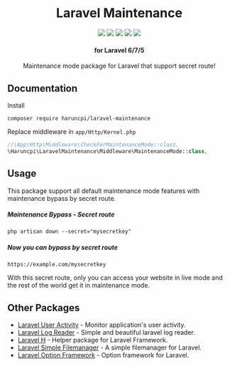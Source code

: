 <h1 align="center">Laravel Maintenance</h1>
<p align="center">
    <a href="https://packagist.org/packages/haruncpi/laravel-maintenance"><img src="https://badgen.net/packagist/v/haruncpi/laravel-maintenance" /></a>
    <a href="https://creativecommons.org/licenses/by/4.0/"><img src="https://badgen.net/badge/licence/CC BY 4.0/23BCCB" /></a>
     <a href=""><img src="https://badgen.net/packagist/dt/haruncpi/laravel-maintenance"/></a>
    <a href="https://twitter.com/laravelarticle"><img src="https://badgen.net/badge/twitter/@laravelarticle/1DA1F2?icon&label" /></a>
    <a href="https://facebook.com/laravelarticle"><img src="https://badgen.net/badge/facebook/laravelarticle/3b5998"/></a>
</p>
<h4 align="center">for Laravel 6/7/5</h4>
<p align="center">Maintenance mode package for Laravel that support secret route!</p>

## Documentation
Install
```
composer require haruncpi/laravel-maintenance
```
Replace middleware in `app/Http/Kernel.php`
```php
//\App\Http\Middleware\CheckForMaintenanceMode::class,
\Haruncpi\LaravelMaintenance\Middleware\MaintenanceMode::class,
```

## Usage
This package support all default maintenance mode features with maintenance bypass by secret route.

 
##### Maintenance Bypass - Secret route
```
php artisan down --secret="mysecretkey"
```

##### Now you can bypass by secret route
```
https://example.com/mysecretkey
```
With this secret route, only you can access your website in live mode and the rest of the world get it in maintenance mode.


## Other Packages
- [Laravel User Activity](https://github.com/haruncpi/laravel-user-activity) - Monitor application's user activity.
- [Laravel Log Reader](https://github.com/haruncpi/laravel-log-reader) - Simple and beautiful laravel log reader.
- [Laravel H](https://github.com/haruncpi/laravel-h) - Helper package for Laravel Framework.
- [Laravel Simple Filemanager](https://github.com/haruncpi/laravel-simple-filemanager) - A simple filemanager for Laravel.
- [Laravel Option Framework](https://github.com/haruncpi/laravel-option-framework) - Option framework for Laravel.
